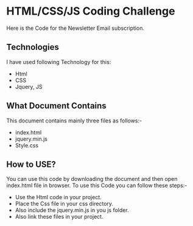 # HTML/CSS/JS Coding Challenge

Here is the Code for the Newsletter Email subscription.

## Technologies

I have used following Technology for this:

* Html
* CSS
* Jquery, JS

## What Document Contains

This document contains mainly three files as follows:-
* index.html 
* jquery.min.js
* Style.css

## How to USE?

You can use this code by downloading the document and then open index.html file in browser.
To use this Code you can follow these steps:-
* Use the Html code in your project.
* Place the Css file in your css directory.
* Also include the jquery.min.js in you js folder. 
* Also link these files in your project.

